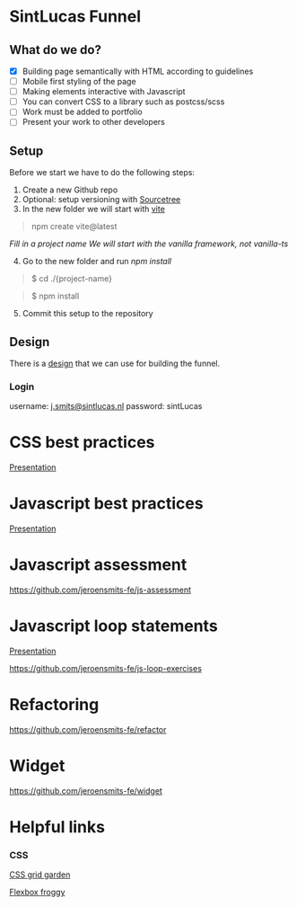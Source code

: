 # SintLucas Funnel

## What do we do?

- [x] Building page semantically with HTML according to guidelines
- [ ] Mobile first styling of the page
- [ ] Making elements interactive with Javascript
- [ ] You can convert CSS to a library such as postcss/scss
- [ ] Work must be added to portfolio
- [ ] Present your work to other developers

## Setup

Before we start we have to do the following steps:

1. Create a new Github repo
2. Optional: setup versioning with [Sourcetree](https://www.sourcetreeapp.com/)
3. In the new folder we will start with [vite](https://vitejs.dev/)

> npm create vite@latest

<i>Fill in a project name</i>
<i>We will start with the vanilla framework, not vanilla-ts</i>

4. Go to the new folder and run <i>npm install</i>

> $ cd ./{project-name}

> $ npm install

5. Commit this setup to the repository

## Design

There is a [design](https://scene.zeplin.io/project/6254854ab3f4666ab11c6842) that we can use for building the funnel.

### Login

username: j.smits@sintlucas.nl
password: sintLucas

# CSS best practices

[Presentation](https://docs.google.com/presentation/d/1VJn4QoFgR9opUvhYp73knRwFC6iknZ--3rsUSymYbRU/edit?usp=sharing)

# Javascript best practices

[Presentation](https://docs.google.com/presentation/d/1KnFoPCingK3o6kh_LJnhdHst5dZVXM55_zatOGgWMBE/edit?usp=sharing)

# Javascript assessment

https://github.com/jeroensmits-fe/js-assessment

# Javascript loop statements

[Presentation](https://docs.google.com/presentation/d/1UPf4V9JQKQEYndZq_WriUwLUNmfve5uoGHY2qeRVZp0/edit?usp=sharing)

https://github.com/jeroensmits-fe/js-loop-exercises

# Refactoring

https://github.com/jeroensmits-fe/refactor

# Widget
https://github.com/jeroensmits-fe/widget

# Helpful links

### CSS

[CSS grid garden](https://cssgridgarden.com/#nl)

[Flexbox froggy](https://flexboxfroggy.com/#nl)
